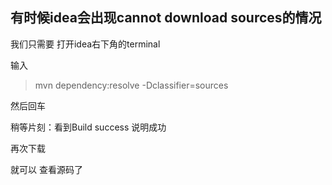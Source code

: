 ## 有时候idea会出现cannot download sources的情况

我们只需要 打开idea右下角的terminal

输入

> mvn dependency:resolve -Dclassifier=sources

然后回车

稍等片刻：看到Build success 说明成功

再次下载

就可以 查看源码了
